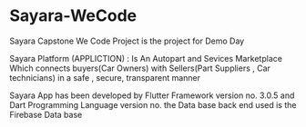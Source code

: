 # Sayara-WeCode

Sayara Capstone We Code Project is the project for Demo Day 

Sayara Platform (APPLICTION) : Is An Autopart and Sevices Marketplace Which connects buyers(Car Owners) with Sellers(Part Suppliers , Car technicians) in a safe , secure, transparent manner

Sayara App has been developed by Flutter Framework version no. 3.0.5 and Dart Programming Language version no.
the Data base back end used is the Firebase Data base 

